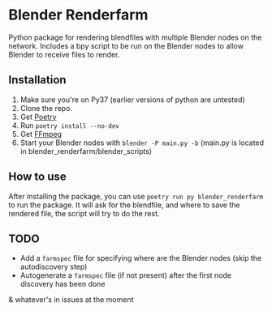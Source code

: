 # Blender Renderfarm
Python package for rendering blendfiles with multiple Blender nodes on the network.
Includes a bpy script to be run on the Blender nodes to allow Blender to receive files to render.

## Installation
1. Make sure you're on Py37 (earlier versions of python are untested)
2. Clone the repo.
3. Get [Poetry](https://poetry.eustace.io)
4. Run `poetry install --no-dev`
5. Get [FFmpeg](https://www.ffmpeg.org/)
6. Start your Blender nodes with `blender -P main.py -b` (main.py is located in blender_renderfarm/blender_scripts)

## How to use
After installing the package, you can use `poetry run py blender_renderfarm` to run the package. It will ask for the blendfile, and where to save the rendered file, the script will try to do the rest.

## TODO
 - Add a `farmspec` file for specifying where are the Blender nodes (skip the autodiscovery step)
 - Autogenerate a `farmspec` file (if not present) after the first node discovery has been done  

& whatever's in issues at the moment
